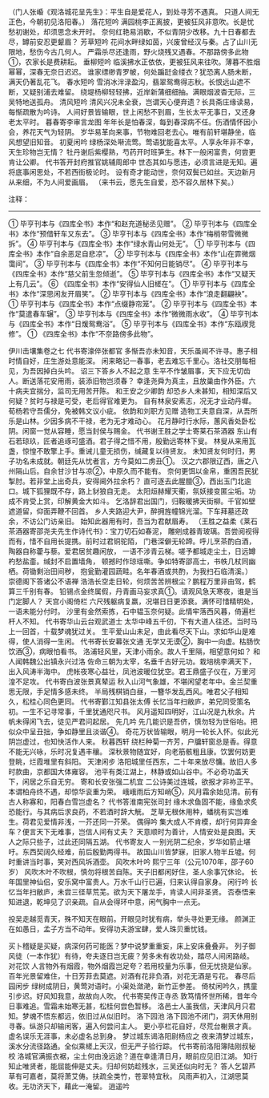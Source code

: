 <!-- { "loadSidebar": true } -->
（门人张崏《观洛城花呈先生》：平生自是爱花人，到处寻芳不遇真。
只道人间无正色，今朝初见洛阳春。）
                          落花短吟
满园桃李正离披，更被狂风非意吹。长是忧愁初谢处，却须思念未开时。
奈何红艳易消歇，不似青阴少改移。九十日春都去尽，罇前安忍更颦眉？
                          芳草短吟
花间水畔绿如茵，兴废曾经汉与秦。占了山川无限地，愁伤今古几何人。
严霜杀尽还逢雨，野火烧残又遇春。不那路傍多此物①，农家长是费耕耘。
                          垂柳短吟
临溪拂水正依依，更被狂风来往吹。薄暮不胜烟幂幂，深春无奈日迟迟。
谁家缥缈青罗帔，何处蹁跹金缕衣？犹恐离人肠未断，满天仍著乱花飞。
                          春水短吟
雪消冰泮渌盈沟，翡翠鸳鸯得志秋。长恨远山遮不断，又疑别浦去难留。
绕堤杨柳轻轻拂，近岸新蒲细细抽。满眼烟波杳无际，三吴特地送孤舟。
                          清风短吟
清风兴况未全衰，岂谓天心便弃遗？长具斋庄缘读易，每惭疏散为吟诗。
人间好景皆输眼，世上闲愁不到眉，生长太平无事日，又还身老太平时。
                       暮春寄李审言龙图
年年长是怕春深，每到春深病不任。伤酒情怀因小会，养花天气为轻阴。
岁华易革向来事，节物难回老去心。唯有前轩堪静坐，临风想望旧知音。
                           初夏闲吟
绿杨深处啭流莺。莺语犹能喜太平。人享永年非不幸，天生珍物岂无情？
牡丹谢后紫樱熟，芍药开时班笋生。林下一般闲富贵，何尝更肯让公卿。
                      代书答开封府推官姚辅周郎中
世态其如与愿违，必须言进是无知。遍将底事闲思处，不若西街极论时。
设有奇才能动世，奈何双鬓已如丝。天边新月从来细，不为人间爱画眉。
（来书云，愿先生自爱，恐不容久居林下矣。） 

注释： 
________________________________________
①  毕亨刊本与《四库全书》本作“和赵充道秘丞见赠”。
②  毕亨刊本与《四库全书》本作“预借轩车又东去”。
③  毕亨刊本与《四库全书》本作“梅梢带雪微微拆”。
④  毕亨刊本与《四库全书》本作“绿水青山何处无”。
①  毕亨刊本与《四库全书》本作“自余恶足自悲凉”。
②  毕亨刊本与《四库全书》本作“山在霏微烟霭间”。
③  毕亨刊本与《四库全书》本作“不知何日能销尽”。
④  毕亨刊本与《四库全书》本作“慈父前生忽倾逝”。
⑤  毕亨刊本与《四库全书》本作“又疑天上有几云”。
⑥ 《四库全书》本作“安得仙人旧槎在”。
①  毕亨刊本与《四库全书》本作“深思闲友开眉笑”。
②  毕亨刊本与《四库全书》本作“浪走翻翩袂”。
①  毕亨刊本与《四库全书》本作“点缀静帘笼”。
②  毕亨刊本与《四库全书》本作“莫遣春车辗”。
③  毕亨刊本与《四库全书》本作“微微雨水收”。
④  毕亨刊本与《四库全书》本作“日煖鸳鸯浴”。
⑤  毕亨刊本与《四库全书》本作“东瓯禊竞修”。
① 《四库全书》本作“不奈路傍多此物”。

伊川击壤集卷之七
代书寄濠倅张都官
多惭吾亦未知音，天乐虽闻不许寻。惠子相时情自好，庄生游处意能深。
闲来略记一春事，老去难忘千里心。洛社交朋每相见，为吾因掉白头吟。
诏三下答乡人不起之意
生平不作皱眉事，天下应无切齿人。断送落花安用雨，装添旧物岂须春？
幸逢尧舜为真主，且放巢由作外臣。六十病夫宜揣分，监司无用苦开陈。
和王安之少卿韵
却恐乡人未甚知，相知深后又何疑？贫时与禄是可受，老后得官难更为。
自有林泉安素志，况无才业动丹墀。荀杨若守吾儒分，免被韩文议小疵。
依韵和刘职方见赠
造物工夫意自深，从吾所乐是山林。少因多病不干禄，老为无才难动心。
花月静时行水际，蕙风香处卧松阴。闲窗一觉从容睡，愿当封侯与赐金。
代书谢王胜之学士寄莱石茶酒器
东山有石若琼玖，匠者追琢可盛酒。君子得之惜不用，殷勤远寄林下叟。
林叟从来用瓦盏，惊惶不敢擎上手。重诫儿童无损伤，缄藏复以待贤友。
未知贤友何时归，男子功名未成就。朝廷先从忧者言，方今莫如二虏丑①。
汉之六郡限辽西，唐之八州隔山后。自余甘沙甘与凉②，中原久而不能有。
奈何更饵以金帛，重困吾民犹掣肘。若非堂上出奇兵，安得阃外拉余朽？
直可逐去此腥膻③，西出玉门北逾口。城下狐狸既不存，路上豺狼自无走。
太阳烜赫耀天衢，氛妖接变匿尘垢。功成不肯受上赏，印解黄金大如斗。
乞洛辞君出国门，归鞍暖拂天街柳。千官如壁遮道留，仰面弄鞭不回首。
乡人夹路迎大尹，醉拥旌幢锦光溜。下车拜墓还政余，不访公门访亲旧。
始知此器用有时，吾当为君献眉寿。
（王胜之益柔《莱石茶酒器寄邵尧夫先生作诗代书》：宝刀切石如春泥，
雕剜成器青玻璃。吾尝阅视得而有，惜不自用长提携。前时过君铜驼陌，
门巷深僻无轮蹄。呼儿烹茶酌白酒，陶器自称藿与藜。爱君居贫趣闲放，
一语不涉青云梯。嗟予都城走尘土，日远罇杓愁盐齑。缄封不启置墙角，
顿撼时作琼瑶嘶。争如特寄邵高士，书帙几杖同幽栖。荷锄剩治田间秽，
抱瓮勤灌园蔬畦。名年春酒或共酌，为我扫石临清溪。）
崇德阁下答诸公不语禅
浩浩长空走日轮，何烦苦苦辨根尘？鹏程万里非由驾，鹤算三千别有春。
铅锡点金终属假，丹青画马妄求真①。请观风急天寒夜，谁是当门定脚人？
天宫小阁倚栏
六尺残躯病复羸，况堪日日更添衰。满怀可惜精明处，一语未能分付时。
沙里有金然索拣，石中韫玉奈何疑。此情牢落西风暮，倚遍栏杆人不知。
代书寄华山云台观武道士
太华中峰五千仞，下有大道人往还。当时马上一回首，十载梦魂犹过关。
生平爱山山未足，由此看尽天下山。求如华山是难得，使人消得一生闲。
代书寄长安幕张文通
无学又无谟②，胸中一向虚。枯肠忺饮酒③，病眼怕看书。
洛浦轻风里，天津小雨余。故人千里隔，相望意何如？
和人闻韩魏公出镇永兴过洛
佐命三朝为太宰，名垂千古好元功。栽培桃李满天下，出入风涛半海中。
虎帐夜寒心益壮，凤池波暖位犹空。君王鼎盛子仪在，万里河湟不足攻。
代书寄白波张景真辇运
秋入山河气象雄，不堪闲望老年中。金兰契重思无限，手足情多感未终。
半局残棋销白昼，一簪华发乱西风。唯君父子相知久，松桂心同色更同。
代书寄鄞江知县张太傅
长忆当年扫敝庐，弟兄同受策名初。一生不记寻常事，千里犹通咫尺书。
风月遥知四明好，江山况是九秋余。片帆未得闲飞去，徒见严君问起居。
先几吟
先几能识是吾侪，慎勿轻为世俗咍。把似众中呈丑拙，争如静里且淡谐④。
奇花万状皆输眼，明月一轮长入怀。似此光阴岂虚过，也知快活作人来。
秋暮西轩
绕栏种菊一齐芳，户牖轩窗总是香。得意不能无兴咏，乐时况复遇丰穰。
深秋景物随宜好，向老筋骸粗且康。饮罢何妨更登眺，烂霞堆里有斜阳。
天津闲步
洛阳城里任西东，二十年来放尽慵。故旧人多时款曲，京都国大体雍容。
池平有类江湖上，林静或如山谷中。不必奇功盖天下，闲居之乐自无穷。
寄和长安张强二机宜
二公诗美过连城，欲报才非祢正平。本谓柏舟终不遇，却惊华衮重为荣。
峨峨雨后方知峭⑤，风月霜余始见清。前有古人称寡和，阳春白雪岂虚名？
代书答淮南宪张司封
缘木求鱼固不能，缘鱼求炙恐能行。与其病后求良药，不若酒时辞大觥。
芝草无根休用种，蟠桃有实岂难生。荷君见爱情非浅，一芥还同一芥荣。
偶得吟
集大成人不肯模，却行何异弃金车？便言天下无难事，岂信人间有丈夫？
天意顺时为善计，人情安处是良图。天人之际只些子，过此还同隔五湖。
代书寄友人
一别光阴二纪余，岁华如箭止堪吁。东西契阔久经难，前后殷勤两得书。
故国山川皆梦寐，旧家人物半丘墟。何时重讲当时事，笑对西风坼酒壶。
风吹木叶吟 熙宁三年（公元1070年，邵子60岁）
风吹木叶不吹根，慎勿将根苦自陈。天子旧都闲好住，圣人余事冗休论。
长年国里神仙侣，安乐窝中富贵人。万水千山行已遍，归来认得自家身。
闲行吟
长忆当年扫敝庐，未尝三径草荒芜。欲为天下屠龙手，肯读人间非圣贤。
否泰悟来知进退，乾坤见了识亲疏。自从会得环中意，闲气胸中一点无。
 
投吴走越觅青天，殊不知天在眼前。开眼见时犹有病，举头寻处更无缘。
颜渊正在如愚日，孟子方当不动年。安得功夫游宝肆，爱人珠贝重忧钱。
 
买卜稽疑是买疑，病深何药可能医？梦中说梦重重妄，床上安床叠叠非。
列子御风徒（一本作犹）有待，夸夫逐日岂无疲？劳多未有收功处，踏尽人间闲路岐。
对花饮
人言物外有烟霞，物外烟霞岂足夸？若用校量为乐事，但无忧挠是仙家。
百年光景留难住，十日芳菲去莫遮。对酒有花非负酒，对花无酒是亏花。
春尽后园闲步
绿树成阴日，黄莺对语时。小渠处潋滟，新竹正参差。
倚杖闲吟久，携童引步迟。好风知我意，故故向人吹。
代书寄吴传正寺丞
敦笃情怀世所稀，昔年今日事难追。雪霜未始寒无甚，松桂何尝色暂移。
洛邑士人虽我信，天津风月只君知。梦魂不悟东都远，依旧过从似旧时。
洛下园池
洛下园池不闭门，洞天休用别寻春。纵游只却输闲客，遍入何尝问主人。
更小亭栏花自好，尽荒台榭景才真。虚名误乐无涯事，未必虚名总到身。
梦过城东谒洛阳尉杨应之
夜来清梦过城东，溪水分流径路通。全似乘槎上天汉，但无严子验行踪。
代书寄前洛阳簿陆刚叔秘校
洛城官满振衣裾，尘土何由浼远途？道在幸逢清日月，眼前应见旧江湖。
知行知止唯贤者，能屈能伸是丈夫。归却何妨趁残水，三吴还似向时无？
答人乞碧芦
草有可嘉者，莫将萧艾俦。扶疏全类竹，苍翠特宜秋。
风雨声初入，江湖思莫收。无功济天下，藉此一淹留。
逍遥吟
